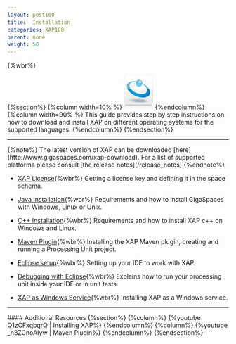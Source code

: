 ```yaml
---
layout: post100
title:  Installation
categories: XAP100
parent: none
weight: 50
---
```


{%wbr%}

{%section%}
{%column width=10% %}
![data-access.jpg](/attachment_files/subject/data-access.png)
{%endcolumn%}
{%column width=90% %}
This guide provides step by step instructions on how to download and install XAP on different operating systems for the supported languages.
{%endcolumn%}
{%endsection%}
<hr/>
{%note%}
The latest version of XAP can be downloaded [here](http://www.gigaspaces.com/xap-download).
For a list of supported platforms please consult [the release notes](/release_notes)
{%endnote%}


- [XAP License](./license-key.html){%wbr%}
Getting a license key and defining it in the space schema.

- [Java Installation](./installation-java.html){%wbr%}
Requirements and how to install GigaSpaces with Windows, Linux or Unix.

- [C++ Installation](./installing-cpp-api-package.html){%wbr%}
Requirements and how to install XAP c++ on Windows and Linux.

- [Maven Plugin](./maven-plugin.html){%wbr%}
Installing the XAP Maven plugin, creating and running a Processing Unit project.

- [Eclipse setup](./setting-up-eclipse-to-work-with-xap.html){%wbr%}
Setting up your IDE to work with XAP.

- [Debugging with Eclipse](./running-and-debugging-within-your-ide.html){%wbr%}
Explains how to run your processing unit inside your IDE or in unit tests.

- [XAP as Windows Service](./running-gigaspaces-as-a-windows-service.html){%wbr%}
Installing XAP as a Windows service.




<hr/>
#### Additional Resources
{%section%}
{%column%}
{%youtube Q1zCFxqbqrQ | Installing XAP%}
{%endcolumn%}
{%column%}
{%youtube _n8ZCnoAIyw | Maven Plugin%}
{%endcolumn%}
{%endsection%}



